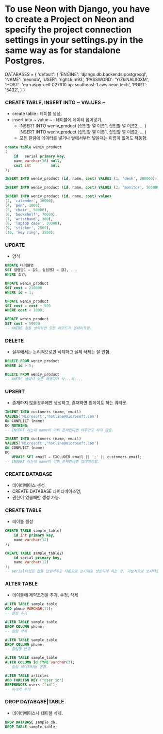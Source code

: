 # To use Neon with Django, you have to create a Project on Neon and specify the project connection settings in your settings.py in the same way as for standalone Postgres.

DATABASES = {
  'default': {
    'ENGINE': 'django.db.backends.postgresql',
    'NAME': 'neondb',
    'USER': 'right.kim93',
    'PASSWORD': 'YrZkiNAL90XM',
    'HOST': 'ep-raspy-cell-027910.ap-southeast-1.aws.neon.tech',
    'PORT': '5432',
  }
}

### CREATE TABLE, INSERT INTO ~ VALUES ~
- create table : 테이블 생성,
- insert into ~ value ~ : 테이블에 데이터 집어넣기.
    - INSERT INTO weniv_product (삽입할 열 이름1, 삽입할 열 이름2, ... ) INSERT INTO weniv_product (삽입할 열 이름1, 삽입할 열 이름2, ... )
    - 모든 칼럼에 데이터를 넣거나 앞에서부터 넣을때는 이름이 없어도 작동함.

```sql
create table weniv_product
(
    id   serial primary key,
    name varchar(30) null,
    cost int         null
);

INSERT INTO weniv_product (id, name, cost) VALUES (1, 'desk', 200000);

INSERT INTO weniv_product (id, name, cost) VALUES (2, 'monitor', 500000);

INSERT INTO weniv_product (id, name, cost) values
(3, 'calender', 30000),
(4, 'pen', 1000),
(5, 'chair', 50000),
(6, 'bookshelf', 70000),
(7, 'wristband', 300),
(8, 'laptop case', 30000),
(9, 'sticker', 2500),
(10, 'key ring', 3500);
```


### UPDATE

- 양식
```sql
UPDATE 테이블명
SET 컬럼명1 = 값1, 컬럼명2 = 값2, ...
WHERE 조건;

UPDATE weniv_product 
SET cost = 210000 
WHERE id = 1;

UPDATE weniv_product 
SET cost = cost + 500 
WHERE cost < 1000;

UPDATE weniv_product 
SET cost = 50000 
-- WHERE 절을 생략하면 모든 레코드가 업데이트됨.
```

### DELETE
- 실무에서는 논리적으로만 삭제하고 실제 삭제는 잘 안함.

```sql
DELETE FROM weniv_product 
WHERE id > 5;

DELETE FROM weniv_product
-- WHERE 생략시 모든 레코다가 삭...제....
```


### UPSERT
- 존재하지 않을경우에만 생성하고, 존재하면 업데이트 하는 쿼리문.

```sql
INSERT INTO customers (name, email)
VALUES('Microsoft','hotline@microsoft.com')
ON CONFLICT (name)
DO NOTHING;
-- INSERT 하는데 name이 이미 존재한다면 아무것도 하지 않음.

INSERT INTO customers (name, email)
VALUES('Microsoft','hotline@microsoft.com')
ON CONFLICT (name)
DO
   UPDATE SET email = EXCLUDED.email || ';' || customers.email;
-- INSERT 하는데 name이 이미 존재한다면 업데이트함.
```

### CREATE DATABASE
- 데이터베이스 생성
- CREATE DATABASE 데이터베이스명;
- 권한이 있을때만 생성 가능.

### CREATE TABLE
- 테이블 생성
```sql
CREATE TABLE sample_table(
	id int primary key,
	name varchar(12)
);

CREATE TABLE sample_table2(
	id serial primary key,
	name varchar(12)
);
-- serial타입은 값을 안넣어주고 자동으로 순서대로 생성되게 하는 것. 기본적으로 숫자타입 처럼 작동.
```

### ALTER TABLE
- 테이블에 제약조건을 추가, 수정, 삭제

```sql
ALTER TABLE sample_table
ADD phone VARCHAR(11);
-- 칼럼 추가

ALTER TABLE sample_table
DROP COLUMN phone;
-- 칼럼 삭제

ALTER TABLE sample_table
DROP COLUMN phone;
-- 칼럼명 변경

ALTER TABLE sample_table
ALTER COLUMN id TYPE varchar(3);
-- 칼럼 데이터타입 변경.

ALTER TABLE articles
ADD FOREIGN KEY ("user_id") 
REFERENCES users ("id");
-- 외래키 추가
```

### DROP DATABASE|TABLE
- 데이터베이스나 테이블 삭제.

```sql
DROP DATABASE sample_db;
DROP TABLE sample_table;
```